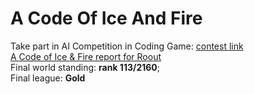 # A Code Of Ice And Fire
Take part in AI Competition in Coding Game: [contest link](https://www.codingame.com/leaderboards/challenge/a-code-of-ice-and-fire/global)  
[A Code of Ice & Fire report for Roout](https://www.codingame.com/challengereport/17642769955df1431569b124755acbbe922af687)  
Final world standing: **rank 113/2160**;  
Final league: **Gold**
